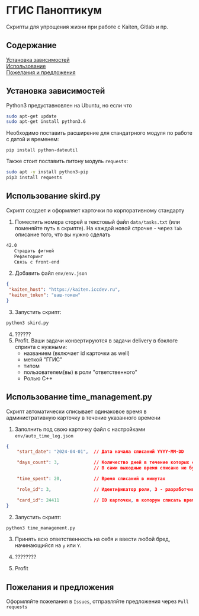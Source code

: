 # ГГИС Паноптикум
Скрипты для упрощения жизни при работе с Kaiten, Gitlab и пр.

## Cодержание  

[Установка зависимостей](#установка-зависимостей)  
[Использование](#использование)  
[Пожелания и предложения](#пожелания-и-предложения)

## Установка зависимостей 

Python3 предуставновлен на Ubuntu, но если что
```bash
sudo apt-get update
sudo apt-get install python3.6
```

Необходимо поставить расширение для стандатрного модуля по работе с датой и временем:
```
pip install python-dateutil
```

Также стоит поставить питону модуль `requests`:
```bash
sudo apt -y install python3-pip
pip3 install requests
```

## Использование skird.py

Скрипт создает и оформляет карточки по корпоративному стандарту

1. Поместить номера сторей в текстовый файл `data/tasks.txt` (или поменяйте путь в скрипте). 
На каждой новой строчке - через `Tab` описание того, что вы нужно сделать

```txt
42.0
   Страдать фигней
   Рефакторинг
   Связь с front-end
```

2. Добавить файл `env/env.json`

```json
{
 "kaiten_host": "https://kaiten.iccdev.ru", 
 "kaiten_token": "ваш-токен"
}
```

3. Запустить скрипт: 

```bash
python3 skird.py
```

4. ??????
5. Profit. Ваши задачи конвертируются в задачи delivery в бэклоге спринта с нужными:
   - названием (включает id карточки as well)
   - меткой "ГГИС"
   - типом
   - пользователем(вы) в роли "ответственного"
   - Ролью C++

## Использование time_management.py

Скрипт автоматически списывает одинаковое время в административную карточку в течение указанного времени

1. Заполнить под свою карточку файл с настройками `env/auto_time_log.json`

```json
{
    "start_date": "2024-04-01",  // Дата начала списаний YYYY-MM-DD

    "days_count": 3,             // Количество дней в течение которых списывать, включая выходные.
                                 // В сами выходные время списано не будет, просто оффсет по дням так работает.

    "time_spent": 20,            // Время списаний в минутах

    "role_id": 3,                // Идентификатор роли, 3 - разработчик, остальные потом пронумерую

    "card_id": 24411             // ID карточки, в которую списать время. В данном случае - это дейлики
}
```

2. Запустить скрипт:

```bash
python3 time_management.py
```

3. Принять всю ответственность на себя и ввести любой бред, начинающийся на `y` или `Y`.

4. ????????

5. Profit

## Пожелания и предложения

Оформляйте пожелания в `Issues`, отправляйте предложения через `Pull requests`
